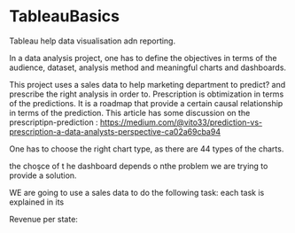 # TableauBasics

Tableau help data visualisation adn reporting. 

In a data analysis project, one has to define the objectives in terms of the audience, dataset, analysis method and meaningful charts and dashboards. 

This project uses a sales data to help marketing department to predict? and prescribe the right analysis  in order to.
Prescription is obtimization in terms of the predictions. It is a roadmap that provide a certain causal relationship in terms of the prediction. This article has some discussion on the prescriptipn-prediction : https://medium.com/@vito33/prediction-vs-prescription-a-data-analysts-perspective-ca02a69cba94

One has to choose the right chart type, as there are 44 types of the charts. 

the choşce of t he dashboard depends o nthe problem we are trying to provide a solution. 

WE are going to use  a sales data to do the following task: each task  is explained in its 

Revenue per state: 
